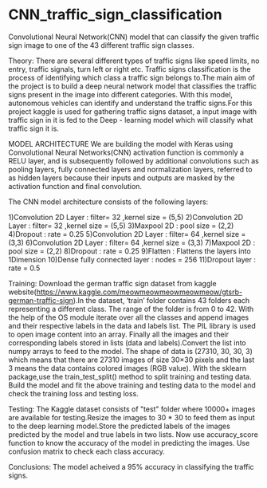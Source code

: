 # CNN_traffic_sign_classification
Convolutional Neural Network(CNN) model that can classify the given traffic sign image to one of the 43 different traffic sign classes.

Theory:
    There are several different types of traffic signs like speed limits, no entry, traffic signals, turn left or right etc. Traffic signs classification is the process of identifying which class a traffic sign belongs to.The main aim of the project is to build a deep neural network model that classifies the traffic signs present in the image into different categories. With this model, autonomous vehicles can identify and understand the traffic signs.For this project kaggle is used for gathering traffic signs dataset, a input image with traffic sign in it is fed to the Deep - learning model which will classify what traffic sign it is.

MODEL ARCHITECTURE
     We are building the model with Keras using Convolutional Neural Networks(CNN) activation function is commonly a RELU layer, and is subsequently followed by additional convolutions such as pooling layers, fully connected layers and normalization layers, referred to as hidden layers because their inputs and outputs are masked by the activation function and final convolution.
     
The CNN model architecture consists of the following layers:

1)Convolution 2D Layer : filter= 32 ,kernel size = (5,5)
2)Convolution 2D Layer : filter= 32 ,kernel size = (5,5)
3)Maxpool 2D : pool size = (2,2)
4)Dropout  : rate = 0.25
5)Convolution 2D Layer : filter= 64 ,kernel size = (3,3)
6)Convolution 2D Layer : filter= 64 ,kernel size = (3,3)
7)Maxpool 2D : pool size = (2,2)
8)Dropout  : rate = 0.25
9)Flatten :  Flattens the layers into 1Dimension
10)Dense fully connected layer : nodes = 256
11)Dropout layer : rate = 0.5

Training: 
          Download the german traffic sign dataset from kaggle website(https://www.kaggle.com/meowmeowmeowmeowmeow/gtsrb-german-traffic-sign).In the dataset, ‘train’ folder contains 43 folders each representing a different class. The range of the folder is from 0 to 42. With the help of the OS module iterate over all the classes and append images and their respective labels in the data and labels list.
          The PIL library is used to open image content into an array. Finally  all the images and their corresponding labels stored in lists (data and labels).Convert the list into numpy arrays to feed  to the model. 
          The shape of data is (27310, 30, 30, 3) which means that there are 27310 images of size 30×30 pixels and the last 3 means the data contains colored images (RGB value). With the sklearn package,use the train_test_split() method to split training and testing data.
      Build the model and fit the above training and testing  data to the model and check the training loss and testing loss.
    
Testing:
        The Kaggle dataset consists of "test" folder where 10000+ images are available for testing.Resize the images to 30 * 30  to feed them as input to the deep learning model.Store the predicted labels of the images predicted by the model and true labels in two lists.
        Now use accuracy_score function to know the accuracy of the model in predicting the images.
        Use confusion matrix to check  each class accuracy.

Conclusions:
            The model acheived a 95% accuracy in classifying the traffic signs.
            
